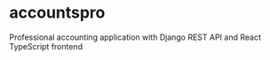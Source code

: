 # accountspro
Professional accounting application with Django REST API and React TypeScript frontend
